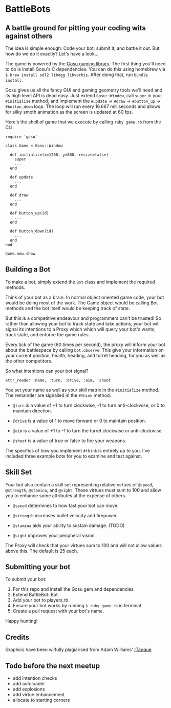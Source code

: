 # BattleBots

## A battle ground for pitting your coding wits against others

The idea is simple enough: Code your bot; submit it; and battle it out.  But how do we do it exactly?  Let's have a look...

The game is powered by the [Gosu gaming library][gosu]. The first thing you'll need to do is install Gosu's C dependencies. You can do this using homebrew via `$ brew install sdl2 libogg libvorbis`. After doing that, run `bundle install`.

Gosu gives us all the fancy GUI and gaming geometry tools we'll need and its high level API is dead easy.  Just extend `Gosu::Window`, call `super` in your `#initialize` method, and implement the `#update` -> `#draw` -> `#button_up` -> `#button_down` loop.  The loop will run every 16.667 milliseconds and allows for silky smoth animation as the screen is updated at 60 fps.

Here's the shell of game that we execute by calling `ruby game.rb` from the CLI.


    require 'gosu'

    class Game < Gosu::Window

      def initialize(x=1200, y=800, resize=false)
        super
        ...
      end

      def update
        ...
      end

      def draw
        ...
      end

      def button_up(id)
        ...
      end

      def button_down(id)
        ...
      end
    end

    Game.new.show


## Building a Bot

To make a bot, simply extend the `Bot` class and implement the required methods.

Think of your bot as a brain.  In normal object oriented game code, your bot would be doing most of the work. The Game object would be calling Bot methods and the bot itself would be keeping track of state.

But this is a competitive endeavour and programmers can't be trusted!  So rather than allowing your bot to track state and take actions, your bot will signal its intentions to a Proxy which which will query your bot's wants, track state, and enforce the game rules.

Every tick of the game (60 times per second), the proxy will inform your bot about the battlespace by calling `bot.observe`.  This give your information on your current position, health, heading, and turret heading, for you as well as the other competitors.

So what intentions can your bot signal?


    attr_reader :name, :turn, :drive, :aim, :shoot


You set your name as well as your skill matrix in the `#initialize` method.  The remainder are signalled in the `#think` method.

  - `@turn` is a value of +1 to turn clockwise, -1 to turn anti-clockwise, or 0 to maintain direction.

  - `@drive` is a value of 1 to move forward or 0 to maintain position.

  - `@aim` is a value of +1 to -1 to turn the turret clockwise or anti-clockwise.

  - `@shoot` is a value of true or false to fire your weapons.

The specifics of how you implement `#think` is entirely up to you.  I've included three example bots for you to examine and test against.


## Skill Set

Your bot also contain a skill set representing relative virtues of `@speed`, `@strength`, `@stamina`, and `@sight`.  These virtues must sum to 100 and allow you to enhance some attributes at the expense of others.

  - `@speed` determines to how fast your bot can move.

  - `@strength` increases bullet velocity and firepower.

  - `@stamina` aids your ability to sustain damage. (TODO)

  - `@sight` improves your peripheral vision.

The Proxy will check that your virtues sum to 100 and will not allow values above this.  The default is 25 each.


## Submitting your bot

To submit your bot:

  1. For this repo and install the Gosu gem and dependencies
  2. Extend BattleBot::Bot
  3. Add your bot to players.rb
  4. Ensure your bot works by running `$ ruby game.rb` in terminal
  4. Create a pull request with your bot's name.


Happy hunting!


## Credits

Graphics have been wilfully plagiarised from Adam Williams' [rTanque](https://github.com/awilliams/RTanque)

[gosu]: https://github.com/jlnr/gosu/


## Todo before the next meetup

  - add intention checks
  - add autoloader
  - add explosions
  - add virtue enhancement
  - allocate to starting corners
